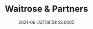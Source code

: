 ---
date: 2021-06-23T08:51:43.000Z
title: Waitrose & Partners
latitude: 52.03558142417081
longitude: 0.7317279136050154
category: checkin
---